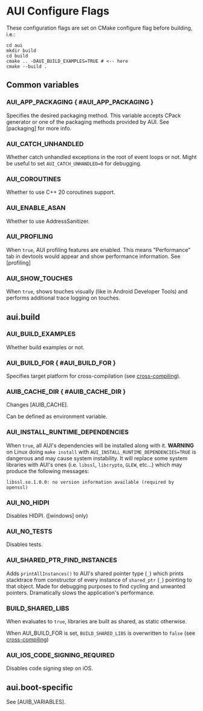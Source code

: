 # AUI Configure Flags

These configuration flags are set on CMake configure flag before building, i.e.:

```
cd aui
mkdir build
cd build
cmake .. -DAUI_BUILD_EXAMPLES=TRUE # <-- here
cmake --build .
```

## Common variables

### AUI_APP_PACKAGING { #AUI_APP_PACKAGING }
Specifies the desired packaging method. This variable accepts CPack generator or one of the packaging methods provided
by AUI. See [packaging] for more info.

### AUI_CATCH_UNHANDLED
Whether catch unhandled exceptions in the root of event loops or not. Might be useful to set `AUI_CATCH_UNHANDLED=0` for
debugging.

### AUI_COROUTINES
Whether to use C++ 20 coroutines support.

### AUI_ENABLE_ASAN
Whether to use AddressSanitizer.

### AUI_PROFILING
When `true`, AUI profiling features are enabled. This means "Performance" tab in devtools would appear and show
performance information. See [profiling]

### AUI_SHOW_TOUCHES
When `true`, shows touches visually (like in Android Developer Tools) and performs additional trace logging on touches.

## aui.build

### AUI_BUILD_EXAMPLES
Whether build examples or not.

### AUI_BUILD_FOR { #AUI_BUILD_FOR }
Specifies target platform for cross-compilation (see [cross-compiling](crosscompiling.md)).

### AUIB_CACHE_DIR { #AUIB_CACHE_DIR }
Changes [AUIB_CACHE].

Can be defined as environment variable.

### AUI_INSTALL_RUNTIME_DEPENDENCIES
When `true`, all AUI's dependencies will be installed along with it. **WARNING** on Linux doing `make install` with `AUI_INSTALL_RUNTIME_DEPENDENCIES=TRUE` is dangerous and may cause system instability. It will replace some system libraries with AUI's ones (i.e. `libssl`, `libcrypto`, `GLEW`, etc...) which may produce the following messages:

```
libssl.so.1.0.0: no version information available (required by openssl)
```

### AUI_NO_HIDPI
Disables HIDPI. ([windows] only)

### AUI_NO_TESTS
Disables tests.

### AUI_SHARED_PTR_FIND_INSTANCES
Adds `printAllInstances()` to AUI's shared pointer type (`_`) which prints stacktrace from constructor of every instance of `shared_ptr` (`_`) pointing to that object. Made for debugging purposes to find cycling and unwanted pointers. Dramatically slows the application's performance.

### BUILD_SHARED_LIBS
When evaluates to `true`, libraries are built as shared, as static otherwise.

When AUI_BUILD_FOR is set, `BUILD_SHARED_LIBS` is overwritten to `false` 
(see [cross-compiling](crosscompiling.md))

### AUI_IOS_CODE_SIGNING_REQUIRED
Disables code signing step on iOS.

## aui.boot-specific

See [AUIB_VARIABLES].
